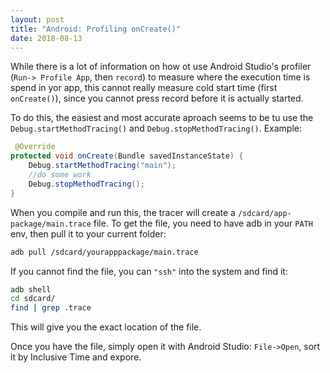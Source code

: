 ```yaml
---
layout: post
title: "Android: Profiling onCreate()"
date: 2018-08-13
---
```


While there is a lot of information on how ot use Android Studio's profiler (`Run-> Profile App`, then `record`) to measure where the execution time is spend in yor app, this cannot really measure cold start time (first `onCreate()`), since you cannot press record before it is actually started.

To do this, the easiest and most accurate aproach seems to be tu use the `Debug.startMethodTracing()` and `Debug.stopMethodTracing()`. Example:
```Java
 @Override
protected void onCreate(Bundle savedInstanceState) {
    Debug.startMethodTracing("main");
    //do some work
    Debug.stopMethodTracing();
}
```

When you compile and run this, the tracer will create a `/sdcard/app-package/main.trace` file. To get the file, you need to have adb in your `PATH` env, then pull it to your current folder:
```bash
adb pull /sdcard/yourapppackage/main.trace
```

If you cannot find the file, you can `"ssh"` into the system and find it:
```bash
adb shell
cd sdcard/
find | grep .trace
```
This will give you the exact location of the file.

Once you have the file, simply open it with Android Studio: `File->Open`, sort it by Inclusive Time and expore.
